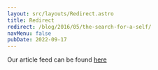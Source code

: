 ```yaml
---
layout: src/layouts/Redirect.astro
title: Redirect
redirect: /blog/2016/05/the-search-for-a-self/
navMenu: false
pubDate: 2022-09-17
---
```

<div>
Our article feed can be found <a href="/blog/2016/05/the-search-for-a-self/">here</a>
</div>
